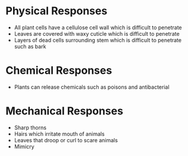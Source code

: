 # Physical Responses
- All plant cells have a cellulose cell wall which is difficult to penetrate
- Leaves are covered with waxy cuticle which is difficult to penetrate
- Layers of dead cells surrounding stem which is difficult to penetrate such as bark
# Chemical Responses
- Plants can release chemicals such as poisons and antibacterial
# Mechanical Responses
- Sharp thorns
- Hairs which irritate mouth of animals
- Leaves that droop or curl to scare animals
- Mimicry 

